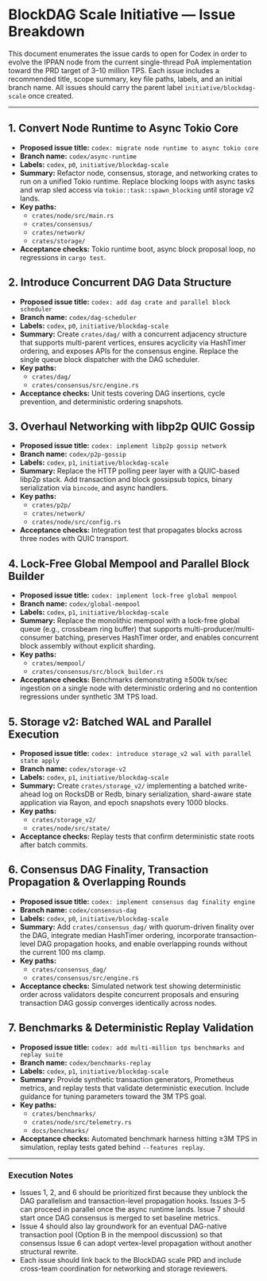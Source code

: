 # BlockDAG Scale Initiative — Issue Breakdown

This document enumerates the issue cards to open for Codex in order to evolve the IPPAN node from the current single-thread PoA implementation toward the PRD target of 3–10 million TPS. Each issue includes a recommended title, scope summary, key file paths, labels, and an initial branch name. All issues should carry the parent label `initiative/blockdag-scale` once created.

---

## 1. Convert Node Runtime to Async Tokio Core
- **Proposed issue title:** `codex: migrate node runtime to async tokio core`
- **Branch name:** `codex/async-runtime`
- **Labels:** `codex`, `p0`, `initiative/blockdag-scale`
- **Summary:** Refactor node, consensus, storage, and networking crates to run on a unified Tokio runtime. Replace blocking loops with async tasks and wrap sled access via `tokio::task::spawn_blocking` until storage v2 lands.
- **Key paths:**
  - `crates/node/src/main.rs`
  - `crates/consensus/`
  - `crates/network/`
  - `crates/storage/`
- **Acceptance checks:** Tokio runtime boot, async block proposal loop, no regressions in `cargo test`.

## 2. Introduce Concurrent DAG Data Structure
- **Proposed issue title:** `codex: add dag crate and parallel block scheduler`
- **Branch name:** `codex/dag-scheduler`
- **Labels:** `codex`, `p0`, `initiative/blockdag-scale`
- **Summary:** Create `crates/dag/` with a concurrent adjacency structure that supports multi-parent vertices, ensures acyclicity via HashTimer ordering, and exposes APIs for the consensus engine. Replace the single queue block dispatcher with the DAG scheduler.
- **Key paths:**
  - `crates/dag/`
  - `crates/consensus/src/engine.rs`
- **Acceptance checks:** Unit tests covering DAG insertions, cycle prevention, and deterministic ordering snapshots.

## 3. Overhaul Networking with libp2p QUIC Gossip
- **Proposed issue title:** `codex: implement libp2p gossip network`
- **Branch name:** `codex/p2p-gossip`
- **Labels:** `codex`, `p1`, `initiative/blockdag-scale`
- **Summary:** Replace the HTTP polling peer layer with a QUIC-based libp2p stack. Add transaction and block gossipsub topics, binary serialization via `bincode`, and async handlers.
- **Key paths:**
  - `crates/p2p/`
  - `crates/network/`
  - `crates/node/src/config.rs`
- **Acceptance checks:** Integration test that propagates blocks across three nodes with QUIC transport.

## 4. Lock-Free Global Mempool and Parallel Block Builder
- **Proposed issue title:** `codex: implement lock-free global mempool`
- **Branch name:** `codex/global-mempool`
- **Labels:** `codex`, `p1`, `initiative/blockdag-scale`
- **Summary:** Replace the monolithic mempool with a lock-free global queue (e.g., crossbeam ring buffer) that supports multi-producer/multi-consumer batching, preserves HashTimer order, and enables concurrent block assembly without explicit sharding.
- **Key paths:**
  - `crates/mempool/`
  - `crates/consensus/src/block_builder.rs`
- **Acceptance checks:** Benchmarks demonstrating ≥500k tx/sec ingestion on a single node with deterministic ordering and no contention regressions under synthetic 3M TPS load.

## 5. Storage v2: Batched WAL and Parallel Execution
- **Proposed issue title:** `codex: introduce storage_v2 wal with parallel state apply`
- **Branch name:** `codex/storage-v2`
- **Labels:** `codex`, `p1`, `initiative/blockdag-scale`
- **Summary:** Create `crates/storage_v2/` implementing a batched write-ahead log on RocksDB or Redb, binary serialization, shard-aware state application via Rayon, and epoch snapshots every 1000 blocks.
- **Key paths:**
  - `crates/storage_v2/`
  - `crates/node/src/state/`
- **Acceptance checks:** Replay tests that confirm deterministic state roots after batch commits.

## 6. Consensus DAG Finality, Transaction Propagation & Overlapping Rounds
- **Proposed issue title:** `codex: implement consensus dag finality engine`
- **Branch name:** `codex/consensus-dag`
- **Labels:** `codex`, `p0`, `initiative/blockdag-scale`
- **Summary:** Add `crates/consensus_dag/` with quorum-driven finality over the DAG, integrate median HashTimer ordering, incorporate transaction-level DAG propagation hooks, and enable overlapping rounds without the current 100 ms clamp.
- **Key paths:**
  - `crates/consensus_dag/`
  - `crates/consensus/src/engine.rs`
- **Acceptance checks:** Simulated network test showing deterministic order across validators despite concurrent proposals and ensuring transaction DAG gossip converges identically across nodes.

## 7. Benchmarks & Deterministic Replay Validation
- **Proposed issue title:** `codex: add multi-million tps benchmarks and replay suite`
- **Branch name:** `codex/benchmarks-replay`
- **Labels:** `codex`, `p1`, `initiative/blockdag-scale`
- **Summary:** Provide synthetic transaction generators, Prometheus metrics, and replay tests that validate deterministic execution. Include guidance for tuning parameters toward the 3M TPS goal.
- **Key paths:**
  - `crates/benchmarks/`
  - `crates/node/src/telemetry.rs`
  - `docs/benchmarks/`
- **Acceptance checks:** Automated benchmark harness hitting ≥3M TPS in simulation, replay tests gated behind `--features replay`.

---

### Execution Notes
- Issues 1, 2, and 6 should be prioritized first because they unblock the DAG parallelism and transaction-level propagation hooks. Issues 3–5 can proceed in parallel once the async runtime lands. Issue 7 should start once DAG consensus is merged to set baseline metrics.
- Issue 4 should also lay groundwork for an eventual DAG-native transaction pool (Option B in the mempool discussion) so that consensus Issue 6 can adopt vertex-level propagation without another structural rewrite.
- Each issue should link back to the BlockDAG scale PRD and include cross-team coordination for networking and storage reviewers.

